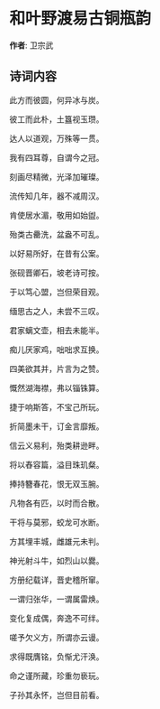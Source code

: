 # 和叶野渡易古铜瓶韵

**作者**: 卫宗武

## 诗词内容

此方而彼圆，何异冰与炭。

彼工而此朴，土簋视玉瓒。

达人以道观，万殊等一贯。

我有四耳尊，自谓今之冠。

刻画尽精微，光泽加璀璨。

流传知几年，器不减周汉。

肯使居水湄，敬用如始盥。

殆类古罍洗，盆盎不可乱。

以好易所好，在昔有公案。

张砚晋卿石，坡老诗可按。

于以笃心盟，岂但荣目观。

缅思古之人，未尝不三叹。

君家螭文壶，相去未能半。

痴儿厌家鸡，咄咄求互换。

四美欲其并，片言为之赞。

慨然湖海襟，弗以锱铢算。

捷于响斯答，不宝己所玩。

折简墨未干，订金言靡叛。

信云义易利，殆类耕逊畔。

将以舂容篇，溢目珠玑粲。

捧持簪春花，恨无双玉腕。

凡物各有匹，以时而合散。

干将与莫邪，蛟龙可水断。

方其埋丰城，雌雄元未判。

神光射斗牛，如烈山以爨。

方册纪载详，晋史稽所窜。

一谓归张华，一谓属雷焕。

变化复成偶，奔逸不可绊。

嗟予欠义方，所谓亦云谩。

求得既膺铭，负惭尤汗涣。

命之谨所藏，珍重勿亵玩。

子孙其永怀，岂但目前看。

